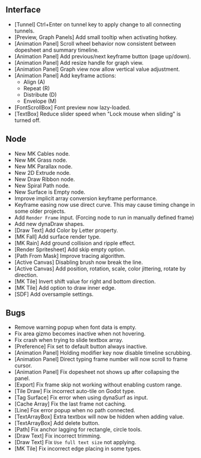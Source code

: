 ## Interface
- [Tunnel] Ctrl+Enter on tunnel key to apply change to all connecting tunnels.
- [Preview, Graph Panels] Add small tooltip when activating hotkey.
- [Animation Panel] Scroll wheel behavior now consistent between dopesheet and summary timeline.
- [Animation Panel] Add previous/next keyframe button (page up/down). 
- [Animation Panel] Add resize handle for graph view.
- [Animation Panel] Graph view now allow vertical value adjustment.
- [Animation Panel] Add keyframe actions: 
  - Align (A)
  - Repeat (R)
  - Distribute (D)
  - Envelope (M)
- [FontScrollBox] Font preview now lazy-loaded.
- [TextBox] Reduce slider speed when "Lock mouse when sliding" is turned off.


## Node
- New MK Cables node.
- New MK Grass node.
- New MK Parallax node.
- New 2D Extrude node.
- New Draw Ribbon node.
- New Spiral Path node.
- New Surface is Empty node.
- Improve implicit array conversion keyframe performance.
- Keyframe easing now use direct curve. This may cause timing change in some older projects.
- Add `Render Frame` input. (Forcing node to run in manually defined frame)
- Add new dynaDraw shapes.
- [Draw Text] Add Color by Letter property.
- [MK Fall] Add surface render type.
- [MK Rain] Add ground collision and ripple effect.
- [Render Spritesheet] Add skip empty option.
- [Path From Mask] Improve tracing algorithm.
- [Active Canvas] Disabling brush now break the line.
- [Active Canvas] Add position, rotation, scale, color jittering, rotate by direction.
- [MK Tile] Invert shift value for right and bottom direction.
- [MK Tile] Add option to draw inner edge.
- [SDF] Add oversample settings.

## Bugs
- Remove warning popup when font data is empty.
- Fix area gizmo becomes inactive when not hovering.
- Fix crash when trying to slide textbox array.
- [Preference] Fix set to default button always inactive.
- [Animation Panel] Holding modifier key now disable timeline scrubbing.
- [Animation Panel] Direct typing frame number will now scroll to frame cursor.
- [Animation Panel] Fix dopesheet not shows up after collapsing the panel.
- [Export] Fix frame skip not working without enabling custom range.
- [Tile Draw] Fix incorrect auto-tile on Godot type.
- [Tag Surface] Fix error when using dynaSurf as input.
- [Cache Array] Fix the last frame not caching.
- [Line] Fox error popup when no path connected.
- [TextArrayBox] Extra textbox will now be hidden when adding value.
- [TextArrayBox] Add delete button.
- [Path] Fix anchor lagging for rectangle, circle tools.
- [Draw Text] Fix incorrect trimming.
- [Draw Text] Fix `Use full text size` not applying.
- [MK Tile] Fix incorrect edge placing in some types.
